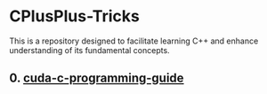 # CPlusPlus-Tricks
This is a repository designed to facilitate learning C++ and enhance understanding of its fundamental concepts.

## 0. [cuda-c-programming-guide](https://docs.nvidia.com/cuda/cuda-c-programming-guide/)
